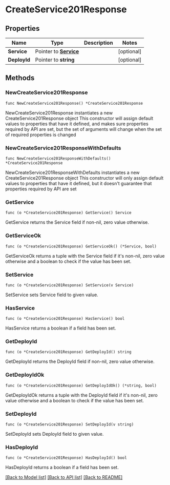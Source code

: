 # CreateService201Response

## Properties

Name | Type | Description | Notes
------------ | ------------- | ------------- | -------------
**Service** | Pointer to [**Service**](Service.md) |  | [optional] 
**DeployId** | Pointer to **string** |  | [optional] 

## Methods

### NewCreateService201Response

`func NewCreateService201Response() *CreateService201Response`

NewCreateService201Response instantiates a new CreateService201Response object
This constructor will assign default values to properties that have it defined,
and makes sure properties required by API are set, but the set of arguments
will change when the set of required properties is changed

### NewCreateService201ResponseWithDefaults

`func NewCreateService201ResponseWithDefaults() *CreateService201Response`

NewCreateService201ResponseWithDefaults instantiates a new CreateService201Response object
This constructor will only assign default values to properties that have it defined,
but it doesn't guarantee that properties required by API are set

### GetService

`func (o *CreateService201Response) GetService() Service`

GetService returns the Service field if non-nil, zero value otherwise.

### GetServiceOk

`func (o *CreateService201Response) GetServiceOk() (*Service, bool)`

GetServiceOk returns a tuple with the Service field if it's non-nil, zero value otherwise
and a boolean to check if the value has been set.

### SetService

`func (o *CreateService201Response) SetService(v Service)`

SetService sets Service field to given value.

### HasService

`func (o *CreateService201Response) HasService() bool`

HasService returns a boolean if a field has been set.

### GetDeployId

`func (o *CreateService201Response) GetDeployId() string`

GetDeployId returns the DeployId field if non-nil, zero value otherwise.

### GetDeployIdOk

`func (o *CreateService201Response) GetDeployIdOk() (*string, bool)`

GetDeployIdOk returns a tuple with the DeployId field if it's non-nil, zero value otherwise
and a boolean to check if the value has been set.

### SetDeployId

`func (o *CreateService201Response) SetDeployId(v string)`

SetDeployId sets DeployId field to given value.

### HasDeployId

`func (o *CreateService201Response) HasDeployId() bool`

HasDeployId returns a boolean if a field has been set.


[[Back to Model list]](../README.md#documentation-for-models) [[Back to API list]](../README.md#documentation-for-api-endpoints) [[Back to README]](../README.md)


